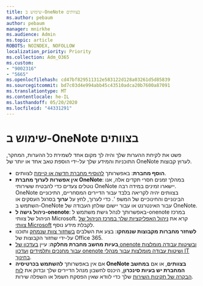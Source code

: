 ```yaml
---
title: שימוש ב-OneNote בצוותים
ms.author: pebaum
author: pebaum
manager: mnirkhe
ms.audience: Admin
ms.topic: article
ROBOTS: NOINDEX, NOFOLLOW
localization_priority: Priority
ms.collection: Adm_O365
ms.custom:
- "9002316"
- "5665"
ms.openlocfilehash: cd47bf829511312e583122d128a03261d5d85839
ms.sourcegitcommit: bd7c03d4e994abb45c43510adca20b7600a87091
ms.translationtype: MT
ms.contentlocale: he-IL
ms.lasthandoff: 05/20/2020
ms.locfileid: "44331291"
---
```

# <a name="using-onenote-in-teams"></a>שימוש ב-OneNote בצוותים

פשט את לקיחת ההערות שלך והיה לך מקום אחד לשמירת כל ההערות, המחקר, התוכניות והמידע שלך על-ידי הוספת טאב אחד או יותר של OneNote לערוץ קבוצות.

- **הוסף מחברת**: באפשרותך [להוסיף מחברת חדשה או קיימת](https://support.microsoft.com/en-us/office/add-a-onenote-notebook-to-teams-0ec78cc3-ba3b-4279-a88e-aa40af9865c2) לצוותים.
- **אין אפשרות לערוך מחברת OneNote**: במהלך זמנים חסרי תקדים אלה, אנו נוטלים צעדים כדי להבטיח ששירותי OneNote יישארו זמינים במידה רבה.  OneNote בצוותים יהיה לקריאה בלבד עבור הדיירים המסחריים, התיכוניים הבינוניים והחינוכיים של המשפ '. כדי לערוך, לחץ על **ערוך** בסרגל העסקים או השתמש ב-OneNote עבור האינטרנט או עבור יישום שולחן העבודה של OneNote.
- **ניהול גישה ל-onenote**: באפשרותך לנהל גישת משתמש ל-onenote במרכז הניהול של צוותי Microsoft. קרא את [ניהול האפליקציות שלך במרכז הניהול של צוותי Microsoft](https://docs.microsoft.com/MicrosoftTeams/manage-apps) לקבלת מידע נוסף.
- **לשחזר מחברות מקבוצות שנמחקו**: בצע את השלבים [בשחזור צוות שנמחק](https://docs.microsoft.com/microsoftteams/archive-or-delete-a-team#restore-a-deleted-team) ותוכנו על-ידי שחזור הקבוצות של Office 365.
- **בעיות מחשב מחברת מחלקה**: עיין [בעדכון של onenote ובשיטות עבודה מומלצות עבור מחנכים ותלמידים](https://support.office.com/article/onenote-update-and-best-practices-for-educators-and-students-dde775f0-8b06-4263-8b54-1e9ddc3dd146) [ועדכון onenote ושיטות עבודה מומלצות עבור מנהלי IT בחינוך](https://support.office.com/article/onenote-update-and-best-practices-for-it-admins-in-education-9d78f2b2-5e25-4288-b597-b4ba463c7b46?ui=en-US&rs=en-US&ad=US).
- אם אין באפשרותך **להשתמש בכרטיסיה OneNote בצוותים**, או אם **במחשב המחברת יש בעיות סינכרון**, היכנס לחשבון מנהל הדיירים שלך ובדוק את [לוח הבקרה של תקינות השירות](https://docs.microsoft.com/office365/enterprise/view-service-health) שלך כדי לוודא שאין הפסקת חשמל או השפלה שירות.
